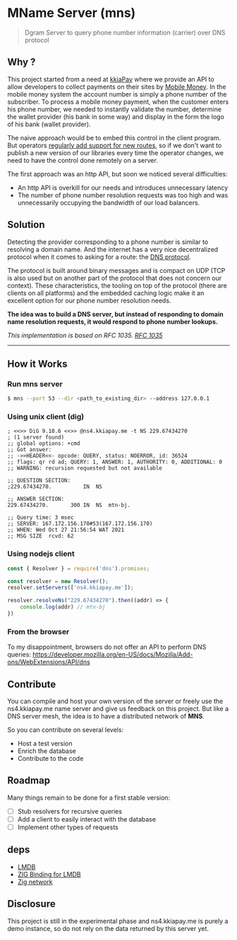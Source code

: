 # MName Server (mns)
> Dgram Server to query phone number information (carrier) over DNS protocol

## Why ?
  This project started from a need at [kkiaPay](https://kkiapay.me/) where we provide an API to allow developers to collect payments on their sites by [Mobile Money](https://www.gsma.com/mobilefordevelopment/wp-content/uploads/2021/03/GSMA_State-of-the-Industry-Report-on-Mobile-Money-2021_Full-report.pdf). In the mobile money system the account number is simply a phone number of the subscriber.
  To process a mobile money payment, when the customer enters his phone number, we needed to instantly validate the number, determine the wallet provider (his bank in some way) and display in the form the logo of his bank (wallet provider). 

  The naive approach would be to embed this control in the client program. But operators [regularly add support for new routes](https://www.facebook.com/mtnbeninofficiel/photos/bonne-nouvelle-familleapr%C3%A8s-le-51-la-famille-sagrandit-avec-le-5%EF%B8%8F%E2%83%A32%EF%B8%8F%E2%83%A3-le-nouveau/3731244666939433/), so if we don't want to publish a new version of our libraries every time the operator changes, we need to have the control done remotely on a server.

  The first approach was an http API, but soon we noticed several difficulties:

  - An http API is overkill for our needs and introduces unnecessary latency
  - The number of phone number resolution requests was too high and was unnecessarily occupying the bandwidth of our load balancers.

## Solution 

Detecting the provider corresponding to a phone number is similar to resolving a domain name. And the internet has a very nice decentralized protocol when it comes to asking for a route: the [DNS protocol](https://en.wikipedia.org/wiki/Domain_Name_System).

The protocol is built around binary messages and is compact on UDP (TCP is also used but on another part of the protocol that does not concern our context). These characteristics, the tooling on top of the protocol (there are clients on all platforms) and the embedded caching logic make it an excellent option for our phone number resolution needs. 

**The idea was to build a DNS server, but instead of responding to domain name resolution requests, it would respond to phone number lookups.**

*This implementation is based on RFC 1035. [RFC 1035](https://datatracker.ietf.org/doc/html/rfc1035)*


---
## How it Works 

### Run mns server
```sh
$ mns --port 53 --dir <path_to_existing_dir> --address 127.0.0.1
```
### Using unix client (dig)
```
; <<>> DiG 9.10.6 <<>> @ns4.kkiapay.me -t NS 229.67434270
; (1 server found)
;; global options: +cmd
;; Got answer:
;; ->>HEADER<<- opcode: QUERY, status: NOERROR, id: 36524
;; flags: qr rd ad; QUERY: 1, ANSWER: 1, AUTHORITY: 0, ADDITIONAL: 0
;; WARNING: recursion requested but not available

;; QUESTION SECTION:
;229.67434270.			IN	NS

;; ANSWER SECTION:
229.67434270.		300	IN	NS	mtn-bj.

;; Query time: 3 msec
;; SERVER: 167.172.156.170#53(167.172.156.170)
;; WHEN: Wed Oct 27 21:56:54 WAT 2021
;; MSG SIZE  rcvd: 62

```

### Using nodejs client
```js
const { Resolver } = require('dns').promises;

const resolver = new Resolver();
resolver.setServers(['ns4.kkiapay.me']);

resolver.resolveNs("229.67434270").then((addr) => {
    console.log(addr) // mtn-bj
})
```
### From the browser

To my disappointment, browsers do not offer an API to perform DNS queries: 
https://developer.mozilla.org/en-US/docs/Mozilla/Add-ons/WebExtensions/API/dns


## Contribute

You can compile and host your own version of the server or freely use the ns4.kkiapay.me name server and give us feedback on this project. 
 But like a DNS server mesh, the idea is to have a distributed network of **MNS**. 

 So you can contribute on several levels:
 - Host a test version
 - Enrich the database 
 - Contribute to the code

## Roadmap

Many things remain to be done for a first stable version: 
- [ ] Stub resolvers for recursive queries 
- [ ] Add a client to easily interact with the database 
- [ ] Implement other types of requests 

## deps
 - [LMDB](http://www.lmdb.tech/doc/)
 - [ZIG Binding for LMDB](https://github.com/lithdew/lmdb-zig)
 - [Zig network](https://github.com/MasterQ32/zig-network)
## Disclosure
 This project is still in the experimental phase and ns4.kkiapay.me is purely a demo instance, so do not rely on the data returned by this server yet. 